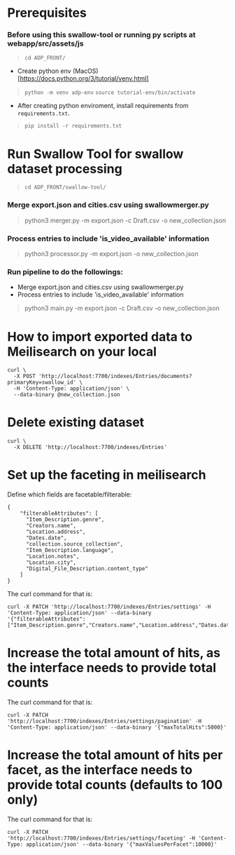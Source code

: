 # Prerequisites
### Before using this swallow-tool or running py scripts at webapp/src/assets/js
> `cd ADP_FRONT/`

- Create python env (MacOS) [https://docs.python.org/3/tutorial/venv.html]
> `python -m venv adp-env`
> `source tutorial-env/bin/activate`

- After creating python enviroment, install requirements from `requirements.txt`.
> `pip install -r requirements.txt`


# Run Swallow Tool for swallow dataset processing
> `cd ADP_FRONT/swallow-tool/`

### Merge export.json and cities.csv using swallowmerger.py
> python3 merger.py -m export.json -c Draft.csv -o new_collection.json

### Process entries to include 'is_video_available' information
> python3 processor.py -m export.json -o new_collection.json
### Run pipeline to do the followings:
- Merge export.json and cities.csv using swallowmerger.py
- Process entries to include 'is_video_available' information
> python3 main.py -m export.json -c Draft.csv -o new_collection.json

# How to import exported data to Meilisearch on your local
```
curl \
  -X POST 'http://localhost:7700/indexes/Entries/documents?primaryKey=swallow_id' \
  -H 'Content-Type: application/json' \
  --data-binary @new_collection.json
```

# Delete existing dataset
```
curl \
  -X DELETE 'http://localhost:7700/indexes/Entries'
```

# Set up the faceting in meilisearch
Define which fields are facetable/filterable:
```
{
    "filterableAttributes": [
      "Item_Description.genre",
      "Creators.name",
      "Location.address",
      "Dates.date",
      "collection.source_collection",
      "Item_Description.language",
      "Location.notes",
      "Location.city",
      "Digital_File_Description.content_type"
    ]
}
```
The curl command for that is:
```
curl -X PATCH 'http://localhost:7700/indexes/Entries/settings' -H 'Content-Type: application/json' --data-binary '{"filterableAttributes":["Item_Description.genre","Creators.name","Location.address","Dates.date","collection.source_collection","Item_Description.language","Location.notes","Location.city","Digital_File_Description.content_type"]}'
```

# Increase the total amount of hits, as the interface needs to provide total counts
The curl command for that is:
```
curl -X PATCH 'http://localhost:7700/indexes/Entries/settings/pagination' -H 'Content-Type: application/json' --data-binary '{"maxTotalHits":5000}'
```

# Increase the total amount of hits per facet, as the interface needs to provide total counts (defaults to 100 only)
The curl command for that is:
```
curl -X PATCH 'http://localhost:7700/indexes/Entries/settings/faceting' -H 'Content-Type: application/json' --data-binary '{"maxValuesPerFacet":10000}'
```
